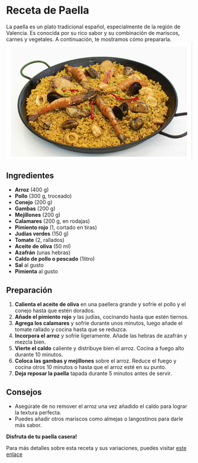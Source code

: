 # Receta de Paella

La paella es un plato tradicional español, especialmente de la región de Valencia. Es conocida por su rico sabor y su combinación de mariscos, carnes y vegetales. A continuación, te mostramos cómo prepararla.
![alt text](paella.png)

## Ingredientes

 * __Arroz__ (400 g)
 * __Pollo__ (300 g, troceado)
 * __Conejo__ (200 g)
 * __Gambas__ (200 g)
 * __Mejillones__ (200 g)
 * __Calamares__ (200 g, en rodajas)
 * __Pimiento rojo__ (1, cortado en tiras)
 * __Judías verdes__ (150 g)
 * __Tomate__ (2, rallados)
 * __Aceite de oliva__ (50 ml)
 * __Azafrán__ (unas hebras)
 * __Caldo de pollo o pescado__ (1litro)
 * __Sal__ al gusto
 * __Pimienta__ al gusto

## Preparación

1. __Calienta el aceite de oliva__ en una paellera grande y sofríe el pollo y el conejo hasta que estén dorados.
2. __Añade el pimiento rojo__ y las judías, cocinando hasta que estén tiernos.
3. __Agrega los calamares__ y sofríe durante unos minutos, luego añade el tomate rallado y cocina hasta que se reduzca.
4. __Incorpora el arroz__ y sofríe ligeramente. Añade las hebras de azafrán y mezcla bien.
5. __Vierte el caldo__ caliente y distribuye bien el arroz. Cocina a fuego alto durante 10 minutos.
6. __Coloca las gambas y mejillones__ sobre el arroz. Reduce el fuego y cocina otros 10 minutos o hasta que el arroz esté en su punto.
7. __Deja reposar la paella__ tapada durante 5 minutos antes de servir.

## Consejos

* Asegúrate de no remover el arroz una vez añadido el caldo para lograr la textura perfecta.
* Puedes añadir otros mariscos como almejas o langostinos para darle más sabor.

__Disfruta de tu paella casera!__

Para más detalles sobre esta receta y sus variaciones, puedes visitar [este enlace](https://www.lafallera.es/recetas/paella-valenciana/)